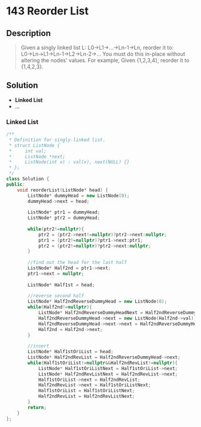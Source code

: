 # 143 Reorder List

## Description
> Given a singly linked list L: L0→L1→…→Ln-1→Ln,
> reorder it to: L0→Ln→L1→Ln-1→L2→Ln-2→…
> You must do this in-place without altering the nodes' values.
> For example,
> Given {1,2,3,4}, reorder it to {1,4,2,3}.


## Solution
- **Linked List**
- ...


### Linked List
```c++
/**
 * Definition for singly-linked list.
 * struct ListNode {
 *     int val;
 *     ListNode *next;
 *     ListNode(int x) : val(x), next(NULL) {}
 * };
 */
class Solution {
public:
    void reorderList(ListNode* head) {
        ListNode* dummyHead = new ListNode(0);
        dummyHead->next = head;
        
        ListNode* ptr1 = dummyHead;
        ListNode* ptr2 = dummyHead;
        
        while(ptr2!=nullptr){
            ptr2 = (ptr2->next!=nullptr)?ptr2->next:nullptr;
            ptr1 = (ptr2!=nullptr)?ptr1->next:ptr1;
            ptr2 = (ptr2!=nullptr)?ptr2->next:nullptr;
        }
        
        //find out the head for the last half
        ListNode* Half2nd = ptr1->next;
        ptr1->next = nullptr;
        
        ListNode* Half1st = head;
        
        //reverse second half
        ListNode* Half2ndReverseDummyHead = new ListNode(0);
        while(Half2nd!=nullptr){
            ListNode* Half2ndReverseDummyHeadNext = Half2ndReverseDummyHead->next;
            Half2ndReverseDummyHead->next = new ListNode(Half2nd->val);
            Half2ndReverseDummyHead->next->next = Half2ndReverseDummyHeadNext;
            Half2nd = Half2nd->next;
        }
        
        //insert
        ListNode* Half1stOriList = head;
        ListNode* Half2ndRevList = Half2ndReverseDummyHead->next;
        while(Half1stOriList!=nullptr&&Half2ndRevList!=nullptr){
            ListNode* Half1stOriListNext = Half1stOriList->next;
            ListNode* Half2ndRevListNext = Half2ndRevList->next;
            Half1stOriList->next = Half2ndRevList;
            Half2ndRevList->next = Half1stOriListNext;
            Half1stOriList = Half1stOriListNext;
            Half2ndRevList = Half2ndRevListNext;
        }
        return;
    }
};
```
